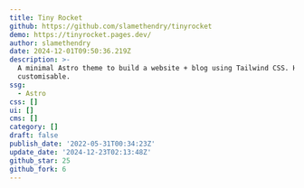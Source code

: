 ```yaml
---
title: Tiny Rocket
github: https://github.com/slamethendry/tinyrocket
demo: https://tinyrocket.pages.dev/
author: slamethendry
date: 2024-12-01T09:50:36.219Z
description: >-
  A minimal Astro theme to build a website + blog using Tailwind CSS. Highly
  customisable.
ssg:
  - Astro
css: []
ui: []
cms: []
category: []
draft: false
publish_date: '2022-05-31T00:34:23Z'
update_date: '2024-12-23T02:13:48Z'
github_star: 25
github_fork: 6
---
```

